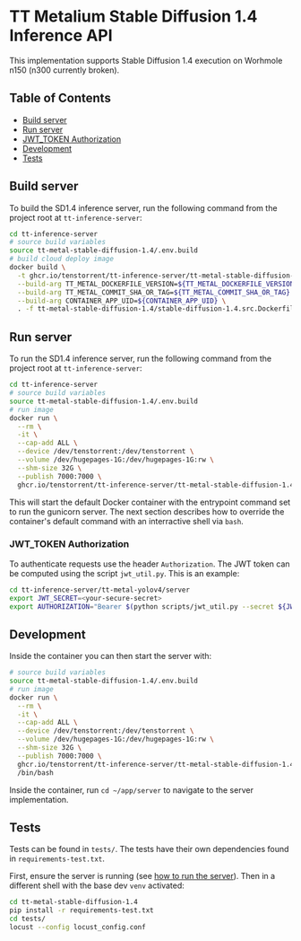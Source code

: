 # TT Metalium Stable Diffusion 1.4 Inference API

This implementation supports Stable Diffusion 1.4 execution on Worhmole n150 (n300 currently broken).


## Table of Contents
- [Build server](#build-server)
- [Run server](#run-server)
- [JWT_TOKEN Authorization](#jwt_token-authorization)
- [Development](#development)
- [Tests](#tests)


## Build server
To build the SD1.4 inference server, run the following command from the project root at `tt-inference-server`:
```bash
cd tt-inference-server
# source build variables
source tt-metal-stable-diffusion-1.4/.env.build
# build cloud deploy image
docker build \
  -t ghcr.io/tenstorrent/tt-inference-server/tt-metal-stable-diffusion-1.4-src-base:${IMAGE_VERSION}-tt-metal-${TT_METAL_COMMIT_DOCKER_TAG} \
  --build-arg TT_METAL_DOCKERFILE_VERSION=${TT_METAL_DOCKERFILE_VERSION} \
  --build-arg TT_METAL_COMMIT_SHA_OR_TAG=${TT_METAL_COMMIT_SHA_OR_TAG} \
  --build-arg CONTAINER_APP_UID=${CONTAINER_APP_UID} \
  . -f tt-metal-stable-diffusion-1.4/stable-diffusion-1.4.src.Dockerfile
```

## Run server
To run the SD1.4 inference server, run the following command from the project root at `tt-inference-server`:
```bash
cd tt-inference-server
# source build variables
source tt-metal-stable-diffusion-1.4/.env.build
# run image
docker run \
  --rm \
  -it \
  --cap-add ALL \
  --device /dev/tenstorrent:/dev/tenstorrent \
  --volume /dev/hugepages-1G:/dev/hugepages-1G:rw \
  --shm-size 32G \
  --publish 7000:7000 \
  ghcr.io/tenstorrent/tt-inference-server/tt-metal-stable-diffusion-1.4-src-base:${IMAGE_VERSION}-tt-metal-${TT_METAL_COMMIT_DOCKER_TAG}
```

This will start the default Docker container with the entrypoint command set to run the gunicorn server. The next section describes how to override the container's default command with an interractive shell via `bash`.


### JWT_TOKEN Authorization

To authenticate requests use the header `Authorization`. The JWT token can be computed using the script `jwt_util.py`. This is an example:
```bash
cd tt-inference-server/tt-metal-yolov4/server
export JWT_SECRET=<your-secure-secret>
export AUTHORIZATION="Bearer $(python scripts/jwt_util.py --secret ${JWT_SECRET?ERROR env var JWT_SECRET must be set} encode '{"team_id": "tenstorrent", "token_id":"debug-test"}')"
```


## Development
Inside the container you can then start the server with:
```bash
# source build variables
source tt-metal-stable-diffusion-1.4/.env.build
# run image
docker run \
  --rm \
  -it \
  --cap-add ALL \
  --device /dev/tenstorrent:/dev/tenstorrent \
  --volume /dev/hugepages-1G:/dev/hugepages-1G:rw \
  --shm-size 32G \
  --publish 7000:7000 \
  ghcr.io/tenstorrent/tt-inference-server/tt-metal-stable-diffusion-1.4-src-base:${IMAGE_VERSION}-tt-metal-${TT_METAL_COMMIT_DOCKER_TAG} \
  /bin/bash
```

Inside the container, run `cd ~/app/server` to navigate to the server implementation.


## Tests
Tests can be found in `tests/`. The tests have their own dependencies found in `requirements-test.txt`.

First, ensure the server is running (see [how to run the server](#run-server)). Then in a different shell with the base dev `venv` activated:
```bash
cd tt-metal-stable-diffusion-1.4
pip install -r requirements-test.txt
cd tests/
locust --config locust_config.conf
```
